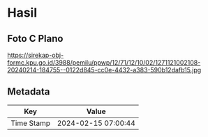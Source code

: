 # Hasil

## Foto C Plano

https://sirekap-obj-formc.kpu.go.id/3988/pemilu/ppwp/12/71/12/10/02/1271121002108-20240214-184755--0122d845-cc0e-4432-a383-590b12dafb15.jpg


## Metadata

| Key        | Value               |
| ---------- | ------------------- |
| Time Stamp | 2024-02-15 07:00:44 |



